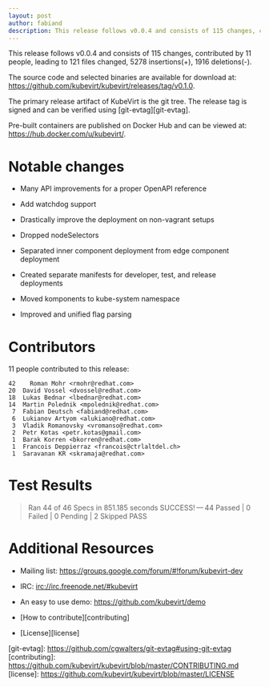 ```yaml
---
layout: post
author: fabiand
description: This release follows v0.0.4 and consists of 115 changes, contributed by 11 people, leading to 121 files changed, 5278 insertions(+), 1916 deletions(-).
---
```

This release follows v0.0.4 and consists of 115 changes, contributed by
11 people, leading to 121 files changed, 5278 insertions(+), 1916
deletions(-).

The source code and selected binaries are available for download at:
<https://github.com/kubevirt/kubevirt/releases/tag/v0.1.0>.

The primary release artifact of KubeVirt is the git tree. The release
tag is signed and can be verified using \[git-evtag\]\[git-evtag\].

Pre-built containers are published on Docker Hub and can be viewed at:
<https://hub.docker.com/u/kubevirt/>.

Notable changes
===============

-   Many API improvements for a proper OpenAPI reference

-   Add watchdog support

-   Drastically improve the deployment on non-vagrant setups

-   Dropped nodeSelectors

-   Separated inner component deployment from edge component deployment

-   Created separate manifests for developer, test, and release
    deployments

-   Moved komponents to kube-system namespace

-   Improved and unified flag parsing

Contributors
============

11 people contributed to this release:

    42    Roman Mohr <rmohr@redhat.com>
    20  David Vossel <dvossel@redhat.com>
    18  Lukas Bednar <lbednar@redhat.com>
    14  Martin Polednik <mpolednik@redhat.com>
     7  Fabian Deutsch <fabiand@redhat.com>
     6  Lukianov Artyom <alukiano@redhat.com>
     3  Vladik Romanovsky <vromanso@redhat.com>
     2  Petr Kotas <petr.kotas@gmail.com>
     1  Barak Korren <bkorren@redhat.com>
     1  Francois Deppierraz <francois@ctrlaltdel.ch>
     1  Saravanan KR <skramaja@redhat.com>

Test Results
============

> Ran 44 of 46 Specs in 851.185 seconds SUCCESS! — 44 Passed | 0 Failed
> | 0 Pending | 2 Skipped PASS

Additional Resources
====================

-   Mailing list: <https://groups.google.com/forum/#!forum/kubevirt-dev>

-   IRC: <irc://irc.freenode.net/#kubevirt>

-   An easy to use demo: <https://github.com/kubevirt/demo>

-   \[How to contribute\]\[contributing\]

-   \[License\]\[license\]

\[git-evtag\]: <https://github.com/cgwalters/git-evtag#using-git-evtag>
\[contributing\]:
<https://github.com/kubevirt/kubevirt/blob/master/CONTRIBUTING.md>
\[license\]: <https://github.com/kubevirt/kubevirt/blob/master/LICENSE>
